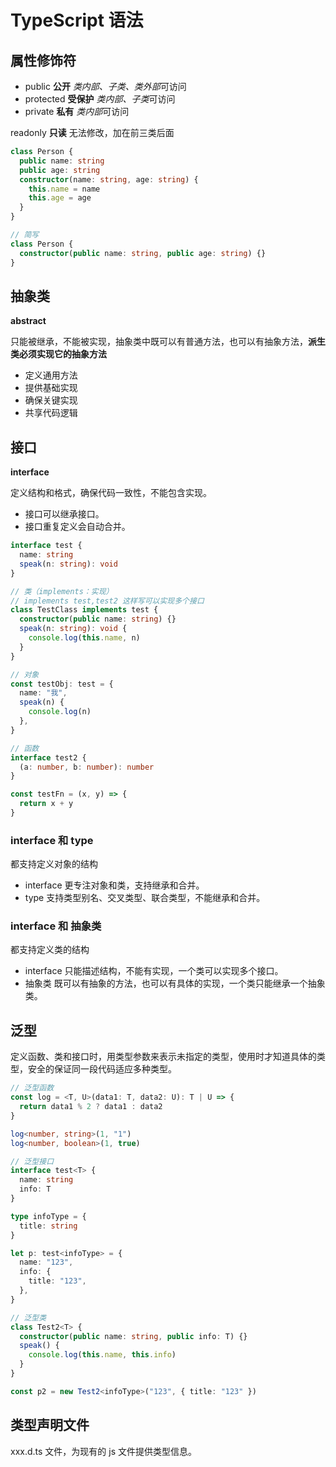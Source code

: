# TypeScript 语法

## 属性修饰符

- public **公开** *类内部、子类、类外部*可访问
- protected **受保护** *类内部、子类*可访问
- private **私有** *类内部*可访问

readonly **只读** 无法修改，加在前三类后面

```ts
class Person {
  public name: string
  public age: string
  constructor(name: string, age: string) {
    this.name = name
    this.age = age
  }
}

// 简写
class Person {
  constructor(public name: string, public age: string) {}
}
```

## 抽象类

**abstract**

只能被继承，不能被实现，抽象类中既可以有普通方法，也可以有抽象方法，**派生类必须实现它的抽象方法**

- 定义通用方法
- 提供基础实现
- 确保关键实现
- 共享代码逻辑

## 接口

**interface**

定义结构和格式，确保代码一致性，不能包含实现。

- 接口可以继承接口。
- 接口重复定义会自动合并。

```ts
interface test {
  name: string
  speak(n: string): void
}

// 类（implements：实现）
// implements test,test2 这样写可以实现多个接口
class TestClass implements test {
  constructor(public name: string) {}
  speak(n: string): void {
    console.log(this.name, n)
  }
}

// 对象
const testObj: test = {
  name: "我",
  speak(n) {
    console.log(n)
  },
}

// 函数
interface test2 {
  (a: number, b: number): number
}

const testFn = (x, y) => {
  return x + y
}
```

### interface 和 type

都支持定义对象的结构

- interface 更专注对象和类，支持继承和合并。
- type 支持类型别名、交叉类型、联合类型，不能继承和合并。

### interface 和 抽象类

都支持定义类的结构

- interface 只能描述结构，不能有实现，一个类可以实现多个接口。
- 抽象类 既可以有抽象的方法，也可以有具体的实现，一个类只能继承一个抽象类。

## 泛型

定义函数、类和接口时，用类型参数来表示未指定的类型，使用时才知道具体的类型，安全的保证同一段代码适应多种类型。

```ts
// 泛型函数
const log = <T, U>(data1: T, data2: U): T | U => {
  return data1 % 2 ? data1 : data2
}

log<number, string>(1, "1")
log<number, boolean>(1, true)

// 泛型接口
interface test<T> {
  name: string
  info: T
}

type infoType = {
  title: string
}

let p: test<infoType> = {
  name: "123",
  info: {
    title: "123",
  },
}

// 泛型类
class Test2<T> {
  constructor(public name: string, public info: T) {}
  speak() {
    console.log(this.name, this.info)
  }
}

const p2 = new Test2<infoType>("123", { title: "123" })
```

## 类型声明文件

xxx.d.ts 文件，为现有的 js 文件提供类型信息。
